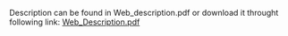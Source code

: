 Description can be found in Web_description.pdf or download it throught following link:
[Web_Description.pdf](https://github.com/OHashish/Blogging_website/files/8688218/Web_Description.pdf)
